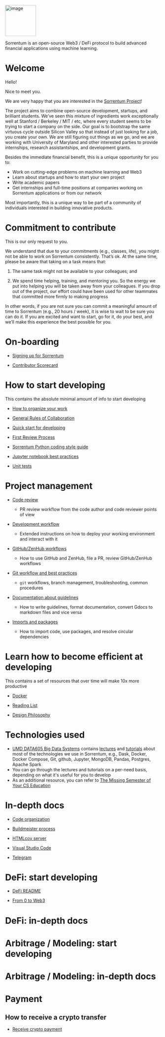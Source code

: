 <img width="100" alt="image" src="https://user-images.githubusercontent.com/33238329/216777823-851b28ed-7d7a-4b52-9d71-ab38d146edc3.png">

Sorrentum is an open-source Web3 / DeFi protocol to build advanced financial
applications using machine learning.

# Welcome

Hello!

Nice to meet you.

We are very happy that you are interested in the
[Sorrentum Project](https://www.sorrentum.org/)!

The project aims to combine open-source development, startups, and brilliant
students. We’ve seen this mixture of ingredients work exceptionally well at
Stanford / Berkeley / MIT / etc, where every student seems to be trying to start
a company on the side. Our goal is to bootstrap the same virtuous cycle outside
Silicon Valley so that instead of just looking for a job, you create your own.
We are still figuring out things as we go, and we are working with University of
Maryland and other interested parties to provide internships, research
assistantships, and development grants.

Besides the immediate financial benefit, this is a unique opportunity for you
to:

- Work on cutting-edge problems on machine learning and Web3
- Learn about startups and how to start your own project
- Write academic papers
- Get internships and full-time positions at companies working on Sorrentum
  applications or from our network

Most importantly, this is a unique way to be part of a community of individuals
interested in building innovative products.

# Commitment to contribute

This is our only request to you.

We understand that due to your commitments (e.g., classes, life), you might not
be able to work on Sorrentum consistently. That’s ok. At the same time, please
be aware that taking on a task means that:

1. The same task might not be available to your colleagues; and

2. We spend time helping, training, and mentoring you. So the energy we put into
   helping you will be taken away from your colleagues. If you drop out of the
   project, our effort could have been used for other teammates that committed
   more firmly to making progress

In other words, if you are not sure you can commit a meaningful amount of time
to Sorrentum (e.g., 20 hours / week), it is wise to wait to be sure you can do
it. If you are excited and want to start, go for it, do your best, and we’ll
make this experience the best possible for you.

# On-boarding

- [Signing up for Sorrentum](docs/Signing_up_for_Sorrentum.md)

- [Contributor Scorecard](docs/Contributor_Scorecard.md)

# How to start developing

This contains the absolute minimal amount of info to start developing

- [How to organize your work](docs/How_to_organize_your_work.md)

- [General Rules of Collaboration](docs/General_rules_of_collaboration.md)

- [Quick start for developing](docs/Quick_start_for_developing.md)

- [First Review Process](docs/First_review_process.md)

- [Sorrentum Python coding style guide](docs/Coding_Style_Guide.md)

- [Jupyter notebook best practices](docs/Jupyter_notebook_best_practices.md)

- [Unit tests](docs/Unit_tests.md)

# Project management

- [Code review](docs/Code_review.md)

  - PR review workflow from the code author and code reviewer points of view

- [Development workflow](docs/Development_workflow.md)

  - Extended instructions on how to deploy your working environment and interact
    with it

- [GitHub/ZenHub workflows](docs/GitHub_ZenHub_workflows.md)

  - How to use GitHub and ZenHub, file a PR, review GitHub/ZenHub workflows

- [Git workflow and best practices](docs/Git_workflow_and_best_practices.md)

  - `git` workflows, branch management, troubleshooting, common procedures

- [Documentation about guidelines](docs/Documentation_about_guidelines.md)
  - How to write guidelines, format documentation, convert Gdocs to markdown
    files and vice versa

- [Imports and packages](docs/Imports_and_packages.md)
  - How to import code, use packages, and resolve circular dependencies

# Learn how to become efficient at developing

This contains a set of resources that over time will make 10x more productive

- [Docker](docs/Docker.md)

- [Reading List](docs/Reading_List.md)

- [Design Philosophy](docs/Design_Philosophy.md)

# Technologies used

- [UMD DATA605 Big Data Systems](https://github.com/gpsaggese/umd_data605)
  contains
  [lectures](https://github.com/gpsaggese/umd_data605/tree/main/lectures) and
  [tutorials](https://github.com/gpsaggese/umd_data605/tree/main/tutorials)
  about most of the technologies we use in Sorrentum, e.g., Dask, Docker, Docker
  Compose, Git, github, Jupyter, MongoDB, Pandas, Postgres, Apache Spark
- You can go through the lectures and tutorials on a per-need basis, depending
  on what it's useful for you to develop
- As an additional resource, you can refer to
  [The Missing Semester of Your CS Education](https://missing.csail.mit.edu/)

# In-depth docs

- [Code organization](/code_organization.md)

- [Buildmeister process](/docs/Buildmeister_process.md)

- [HTMLcov server](/docs/HTMLcov_server.md)

- [Visual Studio Code](/docs/Visual_Studio_Code.md)

- [Telegram](/docs/Telegram.md)

# DeFi: start developing

- [DeFi README](/defi/README.md)

- [From 0 to Web3](/defi/From_0_to_Web3.md)

# DeFi: in-depth docs

# Arbitrage / Modeling: start developing

# Arbitrage / Modeling: in-depth docs

# Payment

## How to receive a crypto transfer

- [Receive crypto payment](docs/Receive_crypto_payment.md)
